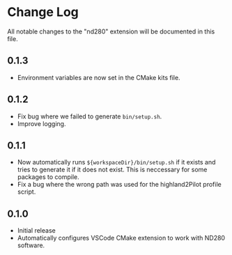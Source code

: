 # Change Log

All notable changes to the "nd280" extension will be documented in this file.

## 0.1.3

- Environment variables are now set in the CMake kits file.

## 0.1.2

- Fix bug where we failed to generate `bin/setup.sh`.
- Improve logging.

## 0.1.1

- Now automatically runs `${workspaceDir}/bin/setup.sh` if it exists and tries to
  generate it if it does not exist. This is neccessary for some packages to
  compile.
- Fix a bug where the wrong path was used for the highland2Pilot profile script.

## 0.1.0

- Initial release
- Automatically configures VSCode CMake extension to work with ND280 software.
